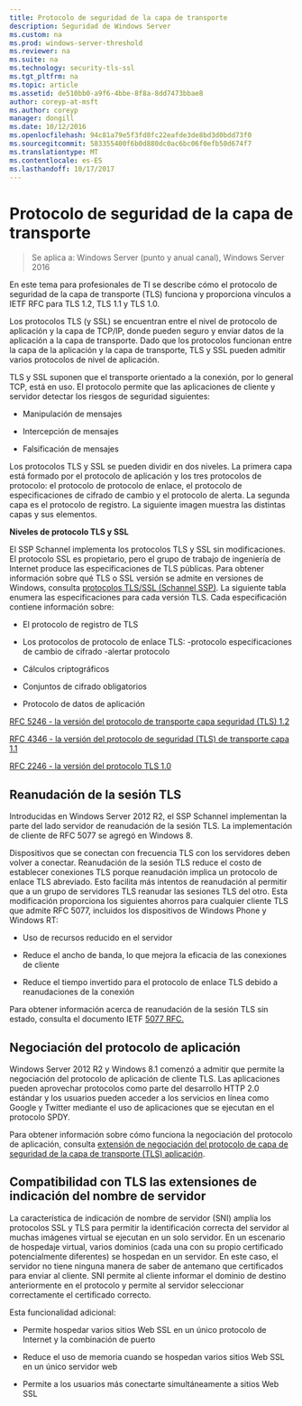```yaml
---
title: Protocolo de seguridad de la capa de transporte
description: Seguridad de Windows Server
ms.custom: na
ms.prod: windows-server-threshold
ms.reviewer: na
ms.suite: na
ms.technology: security-tls-ssl
ms.tgt_pltfrm: na
ms.topic: article
ms.assetid: de510bb0-a9f6-4bbe-8f8a-8dd7473bbae8
author: coreyp-at-msft
ms.author: coreyp
manager: dongill
ms.date: 10/12/2016
ms.openlocfilehash: 94c81a79e5f3fd8fc22eafde3de8bd3d0bdd73f0
ms.sourcegitcommit: 583355400f6b0d880dc0ac6bc06f0efb50d674f7
ms.translationtype: MT
ms.contentlocale: es-ES
ms.lasthandoff: 10/17/2017
---
```

# Protocolo de seguridad de la capa de transporte

>Se aplica a: Windows Server (punto y anual canal), Windows Server 2016

En este tema para profesionales de TI se describe cómo el protocolo de seguridad de la capa de transporte (TLS) funciona y proporciona vínculos a IETF RFC para TLS 1.2, TLS 1.1 y TLS 1.0.

Los protocolos TLS (y SSL) se encuentran entre el nivel de protocolo de aplicación y la capa de TCP/IP, donde pueden seguro y enviar datos de la aplicación a la capa de transporte. Dado que los protocolos funcionan entre la capa de la aplicación y la capa de transporte, TLS y SSL pueden admitir varios protocolos de nivel de aplicación.

TLS y SSL suponen que el transporte orientado a la conexión, por lo general TCP, está en uso. El protocolo permite que las aplicaciones de cliente y servidor detectar los riesgos de seguridad siguientes:

-   Manipulación de mensajes

-   Intercepción de mensajes

-   Falsificación de mensajes

Los protocolos TLS y SSL se pueden dividir en dos niveles. La primera capa está formado por el protocolo de aplicación y los tres protocolos de protocolo: el protocolo de protocolo de enlace, el protocolo de especificaciones de cifrado de cambio y el protocolo de alerta. La segunda capa es el protocolo de registro. La siguiente imagen muestra las distintas capas y sus elementos.

**Niveles de protocolo TLS y SSL**


El SSP Schannel implementa los protocolos TLS y SSL sin modificaciones. El protocolo SSL es propietario, pero el grupo de trabajo de ingeniería de Internet produce las especificaciones de TLS públicas. Para obtener información sobre qué TLS o SSL versión se admite en versiones de Windows, consulta [protocolos TLS/SSL (Schannel SSP)](https://msdn.microsoft.com/en-us/library/windows/desktop/mt808159(v=vs.85).aspx). La siguiente tabla enumera las especificaciones para cada versión TLS. Cada especificación contiene información sobre:

-   El protocolo de registro de TLS

-   Los protocolos de protocolo de enlace TLS: \-protocolo especificaciones de cambio de cifrado \-alertar protocolo

-   Cálculos criptográficos

-   Conjuntos de cifrado obligatorios

-   Protocolo de datos de aplicación

[RFC 5246 - la versión del protocolo de transporte capa seguridad (TLS) 1.2](http://tools.ietf.org/html/rfc5246)

[RFC 4346 - la versión del protocolo de seguridad (TLS) de transporte capa 1.1](http://tools.ietf.org/html/rfc4346)

[RFC 2246 - la versión del protocolo TLS 1.0](http://tools.ietf.org/html/rfc2246)

## <a name="BKMK_SessionResumption"></a>Reanudación de la sesión TLS
Introducidas en Windows Server 2012 R2, el SSP Schannel implementan la parte del lado servidor de reanudación de la sesión TLS. La implementación de cliente de RFC 5077 se agregó en Windows 8.

Dispositivos que se conectan con frecuencia TLS con los servidores deben volver a conectar. Reanudación de la sesión TLS reduce el costo de establecer conexiones TLS porque reanudación implica un protocolo de enlace TLS abreviado. Esto facilita más intentos de reanudación al permitir que a un grupo de servidores TLS reanudar las sesiones TLS del otro. Esta modificación proporciona los siguientes ahorros para cualquier cliente TLS que admite RFC 5077, incluidos los dispositivos de Windows Phone y Windows RT:

-   Uso de recursos reducido en el servidor

-   Reduce el ancho de banda, lo que mejora la eficacia de las conexiones de cliente

-   Reduce el tiempo invertido para el protocolo de enlace TLS debido a reanudaciones de la conexión

Para obtener información acerca de reanudación de la sesión TLS sin estado, consulta el documento IETF [5077 RFC.](http://www.ietf.org/rfc/rfc5077)

## <a name="BKMK_AppProtocolNego"></a>Negociación del protocolo de aplicación
 Windows Server 2012 R2 y Windows 8.1 comenzó a admitir que permite la negociación del protocolo de aplicación de cliente TLS. Las aplicaciones pueden aprovechar protocolos como parte del desarrollo HTTP 2.0 estándar y los usuarios pueden acceder a los servicios en línea como Google y Twitter mediante el uso de aplicaciones que se ejecutan en el protocolo SPDY.

Para obtener información sobre cómo funciona la negociación del protocolo de aplicación, consulta [extensión de negociación del protocolo de capa de seguridad de la capa de transporte (TLS) aplicación](http://tools.ietf.org/search/draft-ietf-tls-applayerprotoneg-05).

## <a name="BKMK_SNI"></a>Compatibilidad con TLS las extensiones de indicación del nombre de servidor
La característica de indicación de nombre de servidor (SNI) amplía los protocolos SSL y TLS para permitir la identificación correcta del servidor al muchas imágenes virtual se ejecutan en un solo servidor. En un escenario de hospedaje virtual, varios dominios (cada una con su propio certificado potencialmente diferentes) se hospedan en un servidor. En este caso, el servidor no tiene ninguna manera de saber de antemano que certificados para enviar al cliente. SNI permite al cliente informar el dominio de destino anteriormente en el protocolo y permite al servidor seleccionar correctamente el certificado correcto.

Esta funcionalidad adicional:

-   Permite hospedar varios sitios Web SSL en un único protocolo de Internet y la combinación de puerto

-   Reduce el uso de memoria cuando se hospedan varios sitios Web SSL en un único servidor web

-   Permite a los usuarios más conectarte simultáneamente a sitios Web SSL



